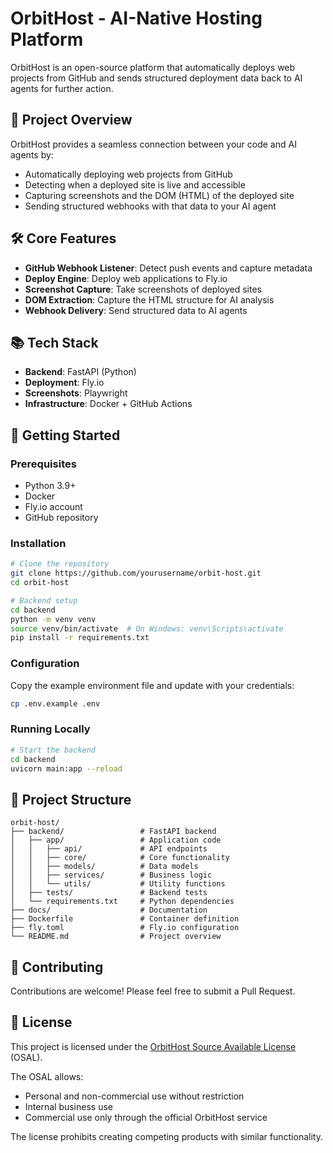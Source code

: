# OrbitHost - AI-Native Hosting Platform

OrbitHost is an open-source platform that automatically deploys web projects from GitHub and sends structured deployment data back to AI agents for further action.

## 🎯 Project Overview

OrbitHost provides a seamless connection between your code and AI agents by:

- Automatically deploying web projects from GitHub
- Detecting when a deployed site is live and accessible
- Capturing screenshots and the DOM (HTML) of the deployed site
- Sending structured webhooks with that data to your AI agent

## 🛠️ Core Features

- **GitHub Webhook Listener**: Detect push events and capture metadata
- **Deploy Engine**: Deploy web applications to Fly.io
- **Screenshot Capture**: Take screenshots of deployed sites
- **DOM Extraction**: Capture the HTML structure for AI analysis
- **Webhook Delivery**: Send structured data to AI agents

## 📚 Tech Stack

- **Backend**: FastAPI (Python)
- **Deployment**: Fly.io
- **Screenshots**: Playwright
- **Infrastructure**: Docker + GitHub Actions

## 🚀 Getting Started

### Prerequisites
- Python 3.9+
- Docker
- Fly.io account
- GitHub repository

### Installation
```bash
# Clone the repository
git clone https://github.com/yourusername/orbit-host.git
cd orbit-host

# Backend setup
cd backend
python -m venv venv
source venv/bin/activate  # On Windows: venv\Scripts\activate
pip install -r requirements.txt
```

### Configuration
Copy the example environment file and update with your credentials:
```bash
cp .env.example .env
```

### Running Locally
```bash
# Start the backend
cd backend
uvicorn main:app --reload
```

## 📁 Project Structure

```
orbit-host/
├── backend/                 # FastAPI backend
│   ├── app/                 # Application code
│   │   ├── api/             # API endpoints
│   │   ├── core/            # Core functionality
│   │   ├── models/          # Data models
│   │   ├── services/        # Business logic
│   │   └── utils/           # Utility functions
│   ├── tests/               # Backend tests
│   └── requirements.txt     # Python dependencies
├── docs/                    # Documentation
├── Dockerfile               # Container definition
├── fly.toml                 # Fly.io configuration
└── README.md                # Project overview
```

## 🤝 Contributing

Contributions are welcome! Please feel free to submit a Pull Request.

## 📝 License

This project is licensed under the [OrbitHost Source Available License](LICENSE) (OSAL).

The OSAL allows:
- Personal and non-commercial use without restriction
- Internal business use
- Commercial use only through the official OrbitHost service

The license prohibits creating competing products with similar functionality.
